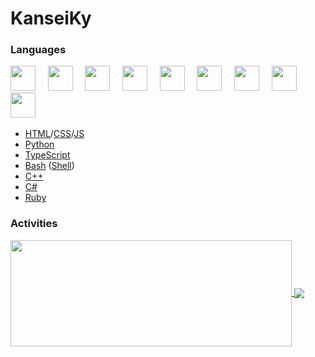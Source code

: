 # KanseiKy
### Languages
<img src="https://cdn.jsdelivr.net/gh/devicons/devicon@latest/icons/html5/html5-original.svg" width="40px">&nbsp;&nbsp;&nbsp;&nbsp;
<img src="https://cdn.jsdelivr.net/gh/devicons/devicon@latest/icons/css3/css3-original.svg" width="40px">&nbsp;&nbsp;&nbsp;&nbsp;
<img src="https://cdn.jsdelivr.net/gh/devicons/devicon@latest/icons/javascript/javascript-original.svg" width="40px">&nbsp;&nbsp;&nbsp;&nbsp;
<img src="https://cdn.jsdelivr.net/gh/devicons/devicon@latest/icons/python/python-original.svg" width="40px">&nbsp;&nbsp;&nbsp;&nbsp;
<img src="https://cdn.jsdelivr.net/gh/devicons/devicon@latest/icons/typescript/typescript-original.svg" width="40px">&nbsp;&nbsp;&nbsp;&nbsp;
<img src="https://cdn.jsdelivr.net/gh/devicons/devicon@latest/icons/bash/bash-original.svg" width="40px">&nbsp;&nbsp;&nbsp;&nbsp;
<img src="https://cdn.jsdelivr.net/gh/devicons/devicon@latest/icons/cplusplus/cplusplus-original.svg" width="40px">&nbsp;&nbsp;&nbsp;&nbsp;
<img src="https://cdn.jsdelivr.net/gh/devicons/devicon@latest/icons/csharp/csharp-original.svg" width="40px">&nbsp;&nbsp;&nbsp;&nbsp;
<img src="https://cdn.jsdelivr.net/gh/devicons/devicon@latest/icons/ruby/ruby-original.svg" width="40px">&nbsp;&nbsp;&nbsp;&nbsp;
* [HTML](https://html.com 'HTML')/[CSS](https://www.w3.org/Style/CSS/Overview.en.html 'CSS')/[JS](https://www.javascript.com 'JS')
* [Python](https://www.python.org 'Python')
* [TypeScript](https://www.typescriptlang.org 'TypeScript')
* [Bash](https://www.gnu.org/software/bash/ 'Bash') ([Shell](https://www.shellscript.sh 'Shell'))
* [C++](https://isocpp.org 'C++')
* [C#](https://docs.microsoft.com/en-us/dotnet/csharp/ 'C#')
* [Ruby](https://www.ruby-lang.org/ 'Ruby')

### Activities
<a href="https://github-readme-stats.vercel.app/api?username=KanseiKy&theme=merko&show_icons=true&bg_color=0D1117&hide_border=true">
  <img width=450 height=170 align="center" src="https://github-readme-stats.vercel.app/api?username=KanseiKy&theme=merko&show_icons=true&bg_color=0D1117&hide_border=true" />
</a>
<a href="https://github-readme-stats.vercel.app/api/top-langs/?username=KanseiKy&theme=merko&layout=compact&bg_color=0D1117&hide_border=true">
  <img align="center" src="https://github-readme-stats.vercel.app/api/top-langs/?username=KanseiKy&theme=merko&layout=compact&bg_color=0D1117&hide_border=true" />
</a>
